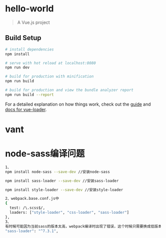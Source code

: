 # hello-world

> A Vue.js project

## Build Setup

``` bash
# install dependencies
npm install

# serve with hot reload at localhost:8080
npm run dev

# build for production with minification
npm run build

# build for production and view the bundle analyzer report
npm run build --report
```

For a detailed explanation on how things work, check out the [guide](http://vuejs-templates.github.io/webpack/) and [docs for vue-loader](http://vuejs.github.io/vue-loader).
# vant
# node-sass编译问题
``` bash
1、
npm install node-sass --save-dev //安装node-sass

npm install sass-loader --save-dev //安装sass-loader

npm install style-loader --save-dev //安装style-loader

2、webpack.base.conf.js中
{
  test: /\.scss$/,
  loaders: ["style-loader", "css-loader", "sass-loader"]
},
3、
有时候可能因为当前sass的版本太高，webpack编译时出现了错误，这个时候只需要换成低版本的就行，下面说一下修改方法，很简单，如下，找到package.json文件，里面的 "sass-loader"的版本更换掉 就行了。
"sass-loader": "^7.3.1",
```
